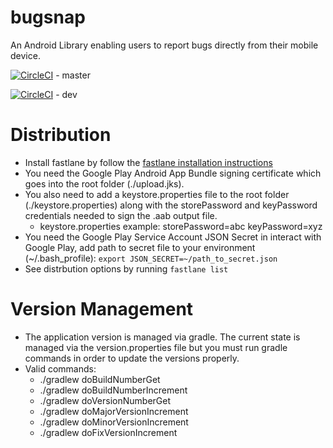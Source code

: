# bugsnap
An Android Library enabling users to report bugs directly from their mobile device.

[![CircleCI](https://circleci.com/gh/GrioSF/bugsnap-android/tree/master.svg?style=svg&circle-token=6dddb6e75b300271d4ea1a9aaf65f9cfe00348cc)](https://circleci.com/gh/GrioSF/bugsnap-android/tree/master) - master

[![CircleCI](https://circleci.com/gh/GrioSF/bugsnap-android/tree/dev.svg?style=svg&circle-token=6dddb6e75b300271d4ea1a9aaf65f9cfe00348cc)](https://circleci.com/gh/GrioSF/bugsnap-android/tree/dev) - dev

# Distribution
  * Install fastlane by follow the [fastlane installation instructions](fastlane/README.md)
  * You need the Google Play Android App Bundle signing certificate which goes into the root folder (./upload.jks).
  * You also need to add a keystore.properties file to the root folder (./keystore.properties) along with the storePassword and keyPassword credentials needed to sign the .aab output file.
    * keystore.properties example:
      storePassword=abc
      keyPassword=xyz
  * You need the Google Play Service Account JSON Secret in interact with Google Play, add path to secret file to your environment (~/.bash_profile): `export JSON_SECRET=~/path_to_secret.json`
  * See distrbution options by running `fastlane list`

# Version Management
  * The application version is managed via gradle. The current state is managed via the version.properties file but you must run gradle commands in order to update the versions properly.
  * Valid commands:
    * ./gradlew doBuildNumberGet
    * ./gradlew doBuildNumberIncrement
    * ./gradlew doVersionNumberGet
    * ./gradlew doMajorVersionIncrement
    * ./gradlew doMinorVersionIncrement
    * ./gradlew doFixVersionIncrement

